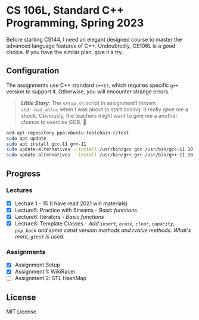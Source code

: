 # CS 106L, Standard C++ Programming, Spring 2023

Before starting CS144, I need an elegant designed course to master the advanced language features of C++. Undoubtedly, CS106L is a good choice. If you have the similar plan, give it a try.

## Configuration

The assignments use C++ standard `c++17`, which requires specific `g++` version to support it. Otherwise, you will encounter strange errors.

> _**Little Story**_: The `setup.sh` script in assignment1 thrown `std::bad_alloc` when I was about to start coding. It really gave me a shock. Obviously, the teachers might want to give me a another chance to exercise GDB. :thinking:

```bash
add-apt-repository ppa:ubuntu-toolchain-r/test
sudo apt update
sudo apt install gcc-11 g++-11
sudo update-alternatives --install /usr/bin/gcc gcc /usr/bin/gcc-11 10
sudo update-alternatives --install /usr/bin/g++ g++ /usr/bin/g++-11 10
```

## Progress

### Lectures

- [x] Lecture 1 - 15 (I have read 2021 win materials)
- [x] Lecture5: Practice with Streams - _Basic functions_
- [x] Lecture6: Iterators - _Basic functions_
- [x] Lecture8: Template Classes - _Add `insert`, `erase`, `clear`, `capacity`, `pop_back` and some const version methods and rvalue methods. What's more, `gtest` is used._

### Assignments

- [x] Assignment Setup
- [x] Assignment 1: WikiRacer
- [ ] Assignment 2: STL HashMap

## License

MIT License
